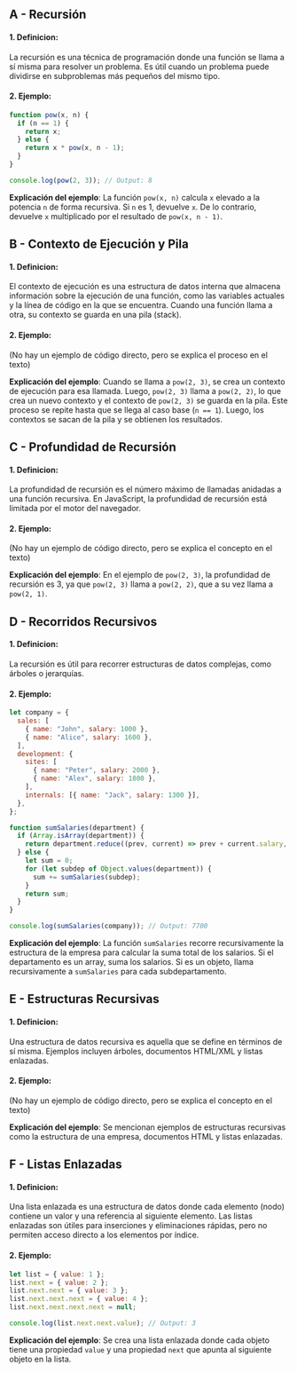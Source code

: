 ## A - Recursión

#### 1. **Definicion:**

La recursión es una técnica de programación donde una función se llama a sí misma para resolver un problema. Es útil cuando un problema puede dividirse en subproblemas más pequeños del mismo tipo.

#### 2. **Ejemplo:**

```javascript
function pow(x, n) {
  if (n == 1) {
    return x;
  } else {
    return x * pow(x, n - 1);
  }
}

console.log(pow(2, 3)); // Output: 8
```

**Explicación del ejemplo**:
La función `pow(x, n)` calcula `x` elevado a la potencia `n` de forma recursiva. Si `n` es 1, devuelve `x`. De lo contrario, devuelve `x` multiplicado por el resultado de `pow(x, n - 1)`.

## B - Contexto de Ejecución y Pila

#### 1. **Definicion:**

El contexto de ejecución es una estructura de datos interna que almacena información sobre la ejecución de una función, como las variables actuales y la línea de código en la que se encuentra. Cuando una función llama a otra, su contexto se guarda en una pila (stack).

#### 2. **Ejemplo:**

(No hay un ejemplo de código directo, pero se explica el proceso en el texto)

**Explicación del ejemplo**:
Cuando se llama a `pow(2, 3)`, se crea un contexto de ejecución para esa llamada. Luego, `pow(2, 3)` llama a `pow(2, 2)`, lo que crea un nuevo contexto y el contexto de `pow(2, 3)` se guarda en la pila. Este proceso se repite hasta que se llega al caso base (`n == 1`). Luego, los contextos se sacan de la pila y se obtienen los resultados.

## C - Profundidad de Recursión

#### 1. **Definicion:**

La profundidad de recursión es el número máximo de llamadas anidadas a una función recursiva. En JavaScript, la profundidad de recursión está limitada por el motor del navegador.

#### 2. **Ejemplo:**

(No hay un ejemplo de código directo, pero se explica el concepto en el texto)

**Explicación del ejemplo**:
En el ejemplo de `pow(2, 3)`, la profundidad de recursión es 3, ya que `pow(2, 3)` llama a `pow(2, 2)`, que a su vez llama a `pow(2, 1)`.

## D - Recorridos Recursivos

#### 1. **Definicion:**

La recursión es útil para recorrer estructuras de datos complejas, como árboles o jerarquías.

#### 2. **Ejemplo:**

```javascript
let company = {
  sales: [
    { name: "John", salary: 1000 },
    { name: "Alice", salary: 1600 },
  ],
  development: {
    sites: [
      { name: "Peter", salary: 2000 },
      { name: "Alex", salary: 1800 },
    ],
    internals: [{ name: "Jack", salary: 1300 }],
  },
};

function sumSalaries(department) {
  if (Array.isArray(department)) {
    return department.reduce((prev, current) => prev + current.salary, 0);
  } else {
    let sum = 0;
    for (let subdep of Object.values(department)) {
      sum += sumSalaries(subdep);
    }
    return sum;
  }
}

console.log(sumSalaries(company)); // Output: 7700
```

**Explicación del ejemplo**:
La función `sumSalaries` recorre recursivamente la estructura de la empresa para calcular la suma total de los salarios. Si el departamento es un array, suma los salarios. Si es un objeto, llama recursivamente a `sumSalaries` para cada subdepartamento.

## E - Estructuras Recursivas

#### 1. **Definicion:**

Una estructura de datos recursiva es aquella que se define en términos de sí misma. Ejemplos incluyen árboles, documentos HTML/XML y listas enlazadas.

#### 2. **Ejemplo:**

(No hay un ejemplo de código directo, pero se explica el concepto en el texto)

**Explicación del ejemplo**:
Se mencionan ejemplos de estructuras recursivas como la estructura de una empresa, documentos HTML y listas enlazadas.

## F - Listas Enlazadas

#### 1. **Definicion:**

Una lista enlazada es una estructura de datos donde cada elemento (nodo) contiene un valor y una referencia al siguiente elemento. Las listas enlazadas son útiles para inserciones y eliminaciones rápidas, pero no permiten acceso directo a los elementos por índice.

#### 2. **Ejemplo:**

```javascript
let list = { value: 1 };
list.next = { value: 2 };
list.next.next = { value: 3 };
list.next.next.next = { value: 4 };
list.next.next.next.next = null;

console.log(list.next.next.value); // Output: 3
```

**Explicación del ejemplo**:
Se crea una lista enlazada donde cada objeto tiene una propiedad `value` y una propiedad `next` que apunta al siguiente objeto en la lista.
